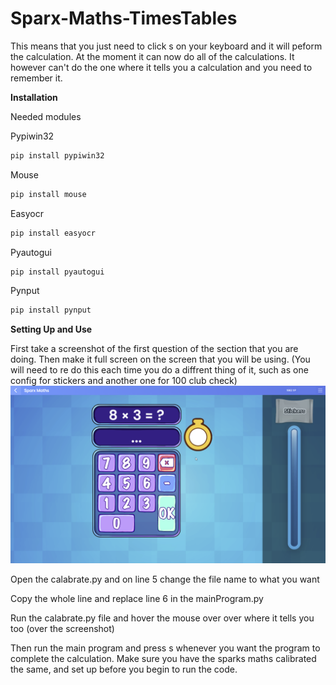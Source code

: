 # Sparx-Maths-TimesTables
This means that you just need to click s on your keyboard and it will peform the calculation. At the moment it can now do all of the calculations. It however can't do the one where it tells you a calculation and you need to remember it.

**Installation**

Needed modules

Pypiwin32
```bash
pip install pypiwin32
```
Mouse
```bash
pip install mouse
```
Easyocr
```bash
pip install easyocr
```
Pyautogui
```bash
pip install pyautogui
```
Pynput
```bash
pip install pynput
```
**Setting Up and Use**

First take a screenshot of the first question of the section that you are doing. Then make it full screen on the screen that you will be using. (You will need to re do this each time you do a diffrent thing of it, such as one config for stickers and another one for 100 club check)
![Alt text](https://github.com/CowardlyCat2/quiz-website/blob/gh-pages/chrome_pyiHg65aWY.png?raw=true)

Open the calabrate.py and on line 5 change the file name to what you want

Copy the whole line and replace line 6 in the mainProgram.py

Run the calabrate.py file and hover the mouse over over where it tells you too (over the screenshot)

Then run the main program and press s whenever you want the program to complete the calculation. Make sure you have the sparks maths calibrated the same, and set up before you begin to run the code.
